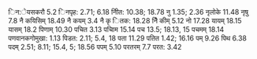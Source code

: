 िन:ेयसकरौ 5.2 िनपृह: 2.71; 6.18 नीित: 10.38; 18.78 नु 1.35; 2.36 नृलोके 11.48 नृषु 7.8 नै कयिसिम् 18.49 नै कयम् 3.4 नै कृ ितक: 18.28 निै कीम् 5.12 नो 17.28 यायम् 18.15 यासम् 18.2 पिणाम् 10.30 पचित 3.13 पचािम 15.14 पच 13.5; 18.13, 15 पचमम् 18.14 पणवानकगोमुखा: 1.13 पिडत: 2.11; 5.4, 18 पता 11.29 पतित 1.42; 16.16 पम् 9.26 पिथ 6.38 पदम् 2.51; 8.11; 15.4, 5; 18.56 पपम् 5.10 परतरम् 7.7 परत: 3.42